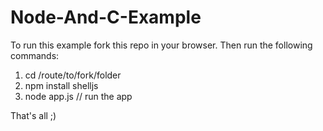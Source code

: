 Node-And-C-Example
====================

To run this example fork this repo in your browser. Then run the following commands:
  1. cd /route/to/fork/folder 
  2. npm install shelljs
  3. node app.js // run the app
  
That's all ;)
